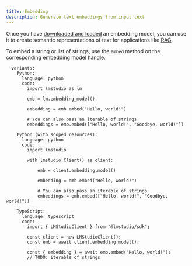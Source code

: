 ```yaml
---
title: Embedding
description: Generate text embeddings from input text
---
```


Once you have [downloaded and loaded](/docs/1_basics/index) an embedding model,
you can use it to create semantic representations of text for applications like
[RAG](/docs/1_basics/rag).

To embed a string or list of strings, use the `embed` method on the corresponding embedding model handle.

```lms_code_snippet
  variants:
    Python:
      language: python
      code: |
        import lmstudio as lm

        emb = lm.embedding_model()

        embedding = emb.embed("Hello, world!")

        # You can also pass an iterable of strings
        embeddings = emb.embed(["Hello, world!", "Goodbye, world!"])

    Python (with scoped resources):
      language: python
      code: |
        import lmstudio

        with lmstudio.Client() as client:

            emb = client.embedding.model()

            embedding = emb.embed("Hello, world!")

            # You can also pass an iterable of strings
            embeddings = emb.embed(["Hello, world!", "Goodbye, world!"])

    TypeScript:
      language: typescript
      code: |
        import { LMStudioClient } from "@lmstudio/sdk";

        const client = new LMStudioClient();
        const emb = await client.embedding.model();

        const { embedding } = await emb.embed("Hello, world!");
        // TODO: iterable of strings
```
